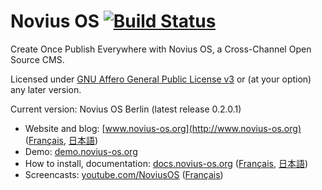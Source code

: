 # Novius OS [![Build Status](https://travis-ci.org/novius-os/novius-os.png?branch=master/0.2)](https://travis-ci.org/novius-os/novius-os)

Create Once Publish Everywhere with Novius OS, a Cross-Channel Open Source CMS.

Licensed under [GNU Affero General Public License v3](http://www.gnu.org/licenses/agpl-3.0.html) or (at your option) any later version.

Current version: Novius OS Berlin (latest release 0.2.0.1)

* Website and blog: [www.novius-os.org](http://www.novius-os.org) ([Français](http://www.novius-os.org/fr/), [日本語](http://www.novius-os.org/jp/))
* Demo: [demo.novius-os.org](http://demo.novius-os.org/admin)
* How to install, documentation: [docs.novius-os.org](http://docs.novius-os.org) ([Français](http://docs-fr.novius-os.org), [日本語](http://docs-ja.novius-os.org))
* Screencasts: [youtube.com/NoviusOS](http://www.youtube.com/NoviusOS) ([Français](http://www.youtube.com/playlist?list=PL76ED1754598A4B7C))
